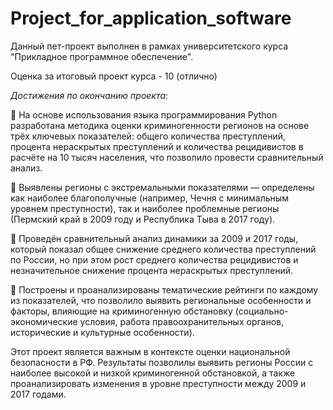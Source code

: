 # Project_for_application_software
Данный пет-проект выполнен в рамках университетского курса "Прикладное программное обеспечение".

Оценка за итоговый проект курса - 10 (отлично)

_Достижения по окончанию проекта:_

📍 На основе использования языка программирования Python разработана методика оценки криминогенности регионов на основе трёх ключевых показателей: общего количества преступлений, процента нераскрытых преступлений и количества рецидивистов в расчёте на 10 тысяч населения, что позволило провести сравнительный анализ.

📍 Выявлены регионы с экстремальными показателями — определены как наиболее благополучные (например, Чечня с минимальным уровнем преступности), так и наиболее проблемные регионы (Пермский край в 2009 году и Республика Тыва в 2017 году).

📍 Проведён сравнительный анализ динамики за 2009 и 2017 годы, который показал общее снижение среднего количества преступлений по России, но при этом рост среднего количества рецидивистов и незначительное снижение процента нераскрытых преступлений.

📍 Построены и проанализированы тематические рейтинги по каждому из показателей, что позволило выявить региональные особенности и факторы, влияющие на криминогенную обстановку (социально-экономические условия, работа правоохранительных органов, исторические и культурные особенности).

Этот проект является важным в контексте оценки национальной безопасности в РФ. Результаты позволилы выявить регионы России с наиболее высокой и низкой криминогенной обстановкой, а также проанализировать изменения в уровне преступности между 2009 и 2017 годами. 
